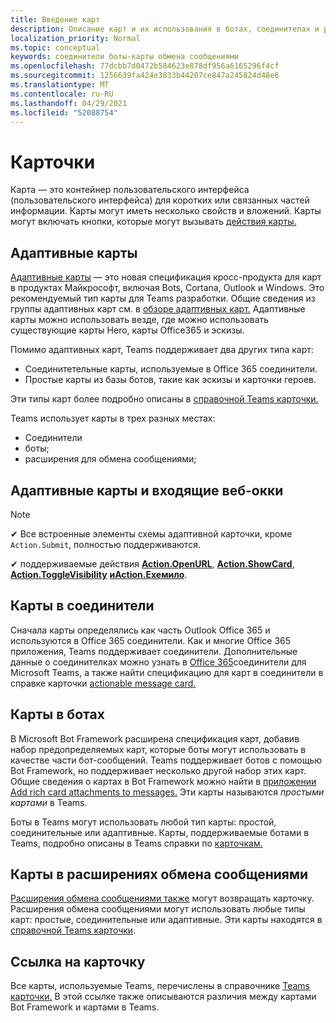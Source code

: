 ```yaml
---
title: Введение карт
description: Описание карт и их использования в ботах, соединителах и расширениях обмена сообщениями
localization_priority: Normal
ms.topic: conceptual
keywords: соединители боты-карты обмена сообщениями
ms.openlocfilehash: 77dcbb7d0472b584623e878df956a6165296f4cf
ms.sourcegitcommit: 1256639fa424e3833b44207ce847a245824d48e6
ms.translationtype: MT
ms.contentlocale: ru-RU
ms.lasthandoff: 04/29/2021
ms.locfileid: "52088754"
---
```

# <a name="cards"></a>Карточки

Карта *—* это контейнер пользовательского интерфейса (пользовательского интерфейса) для коротких или связанных частей информации. Карты могут иметь несколько свойств и вложений. Карты могут включать кнопки, которые могут вызывать [действия карты.](~/task-modules-and-cards/cards/cards-actions.md)

## <a name="adaptive-cards"></a>Адаптивные карты

[Адаптивные карты](~/task-modules-and-cards/cards/cards-reference.md#adaptive-card) — это новая спецификация кросс-продукта для карт в продуктах Майкрософт, включая Bots, Cortana, Outlook и Windows. Это рекомендуемый тип карты для Teams разработки. Общие сведения из группы адаптивных карт см. в [обзоре адаптивных карт.](/adaptive-cards) Адаптивные карты можно использовать везде, где можно использовать существующие карты Hero, карты Office365 и эскизы.

Помимо адаптивных карт, Teams поддерживает два других типа карт:

* Соединитетельные карты, используемые в Office 365 соединители.
* Простые карты из базы ботов, такие как эскизы и карточки героев.

Эти типы карт более подробно описаны в [справочной Teams карточки.](~/task-modules-and-cards/cards/cards-reference.md)

Teams использует карты в трех разных местах:

* Соединители
* боты;
* расширения для обмена сообщениями;

## <a name="adaptive-cards-and-incoming-webhooks"></a>Адаптивные карты и входящие веб-окки

> [!NOTE]
>
> ✔ Все встроенные элементы схемы адаптивной карточки, кроме `Action.Submit`, полностью поддерживаются.
>
> ✔ поддерживаемые действия [**Action.OpenURL**](https://adaptivecards.io/explorer/Action.OpenUrl.html), [**Action.ShowCard**](https://adaptivecards.io/explorer/Action.ShowCard.html), [**Action.ToggleVisibility**](https://adaptivecards.io/explorer/Action.ToggleVisibility.html) [**иAction.Exeмило**](https://docs.microsoft.com/adaptive-cards/authoring-cards/universal-action-model#actionexecute).

## <a name="cards-in-connectors"></a>Карты в соединители

Сначала карты определялись как часть Outlook Office 365 и используются в Office 365 соединители. Как и многие Office 365 приложения, Teams поддерживает соединители. Дополнительные данные о соединителках можно узнать в [Office 365](~/webhooks-and-connectors/what-are-webhooks-and-connectors.md)соединители для Microsoft Teams, а также найти спецификацию для карт в соединители в справке карточки [actionable message card.](/outlook/actionable-messages/card-reference)

## <a name="cards-in-bots"></a>Карты в ботах

В Microsoft Bot Framework расширена спецификация карт, добавив набор предопределяемых карт, которые боты могут использовать в качестве части бот-сообщений. Teams поддерживает ботов с помощью Bot Framework, но поддерживает несколько другой набор этих карт. Общие сведения о картах в Bot Framework можно найти в [приложении Add rich card attachments to messages.](/bot-framework/nodejs/bot-builder-nodejs-send-rich-cards) Эти карты называются *простыми картами* в Teams.

Боты в Teams могут использовать любой тип карты: простой, соединительные или адаптивные. Карты, поддерживаемые ботами в Teams, подробно описаны в Teams справки по [карточкам.](~/task-modules-and-cards/cards/cards-reference.md)  

## <a name="cards-in-messaging-extensions"></a>Карты в расширениях обмена сообщениями

[Расширения обмена сообщениями также](~/messaging-extensions/what-are-messaging-extensions.md) могут возвращать карточку. Расширения обмена сообщениями могут использовать любые типы карт: простые, соединительные или адаптивные. Эти карты находятся в [справочной Teams карточки](~/task-modules-and-cards/cards/cards-reference.md).

## <a name="card-reference"></a>Ссылка на карточку

Все карты, используемые Teams, перечислены в справочнике [Teams карточки.](~/task-modules-and-cards/cards/cards-reference.md) В этой ссылке также описываются различия между картами Bot Framework и картами в Teams.

